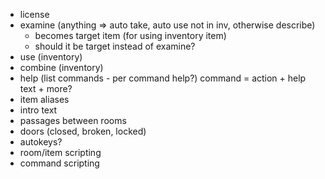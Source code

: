 - license
- examine (anything => auto take, auto use not in inv, otherwise describe)
    - becomes target item (for using inventory item)
    - should it be target instead of examine?
- use (inventory)
- combine (inventory)
- help (list commands - per command help?)
    command = action + help text + more?
- item aliases
- intro text
- passages between rooms
- doors (closed, broken, locked)
- autokeys?
- room/item scripting
- command scripting